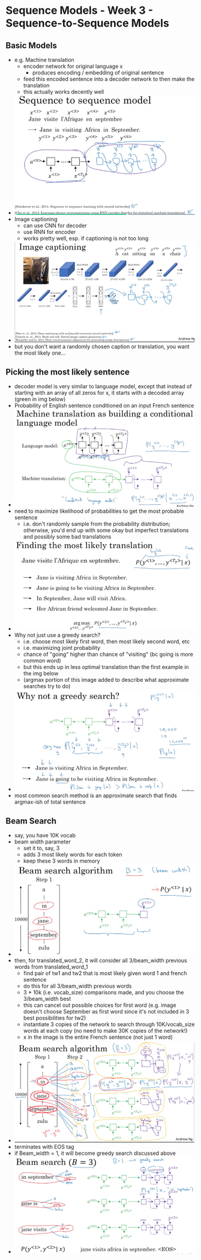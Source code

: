 # Sequence Models - Week 3 - Sequence-to-Sequence Models

## Basic Models

- e.g. Machine translation
  - encoder network for original language x 
    - produces encoding / embedding of original sentence
  - feed this encoded sentence into a decoder network to then make the translation
  - this actually works decently well
- ![img](https://github.com/chriseal/deep_learning_ai/blob/master/5_SequenceModels/week3/5wk3_encoder_decoder.png)
- Image captioning
  - can use CNN for decoder
  - use RNN for encoder
  - works pretty well, esp. if captioning is not too long
- ![img](https://github.com/chriseal/deep_learning_ai/blob/master/5_SequenceModels/week3/5wk3_image_captioning.png)
- but you don't want a randomly chosen caption or translation, you want the most likely one...

## Picking the most likely sentence

- decoder model is very similar to language model, except that instead of starting with an array of all zeros for x, it starts with a decoded array (green in img below)
- Probability of English sentence conditioned on an input French sentence
- ![img](https://github.com/chriseal/deep_learning_ai/blob/master/5_SequenceModels/week3/5wk3_conditional_machine_translation.png)
- need to maximize likelihood of probabilities to get the most probable sentence
  - i.e. don't randomly sample from the probability distribution; otherwise, you'd end up with some okay but imperfect translations and possibly some bad translations
- ![img](https://github.com/chriseal/deep_learning_ai/blob/master/5_SequenceModels/week3/5wk3_conditional_machine_translation2.png)
- Why not just use a greedy search?
  - i.e. choose most likely first word, then most likely second word, etc
  - i.e. maximizing joint probability
  - chance of "going" higher than chance of "visiting" (bc going is more common word)
  - but this ends up in less optimal translation than the first example in the img below
  - (argmax portion of this image added to describe what approximate searches try to do)
- ![img](https://github.com/chriseal/deep_learning_ai/blob/master/5_SequenceModels/week3/5wk3_greedy_search.png)
- most common search method is an approximate search that finds argmax-ish of total sentence

## Beam Search

- say, you have 10K vocab
- beam width parameter
  - set it to, say, 3
  - adds 3 most likely words for each token
  - keep these 3 words in memory
- ![img](https://github.com/chriseal/deep_learning_ai/blob/master/5_SequenceModels/week3/5wk3_beam_width.png)
- then, for translated_word_2, it will consider all 3/beam_width previous words from translated_word_1
  - find pair of tw1 and tw2 that is most likely given word 1 and french sentence
  - do this for all 3/beam_width previous words
  - 3 * 10k (i.e. vocab_size) comparisons made, and you choose the 3/beam_width best
  - this can cancel out possible choices for first word (e.g. image doesn't choose September as first word since it's not included in 3 best possibilities for tw2)
  - instantiate 3 copies of the network to search through 10K/vocab_size words at each copy (no need to make 30K copies of the network!)
  - x in the image is the entire French sentence (not just 1 word)
- ![img](https://github.com/chriseal/deep_learning_ai/blob/master/5_SequenceModels/week3/5wk3_beam_search.png)
- terminates with EOS tag
- if Beam_width = 1, it will become greedy search discussed above
- ![img](https://github.com/chriseal/deep_learning_ai/blob/master/5_SequenceModels/week3/5wk3_beam_search2.png)
